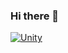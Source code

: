 ### Hi there 👋

<a href="https://www.youtube.com/watch?v=dQw4w9WgXcQ" target="_blank"><img alt="Unity" src ="https://img.shields.io/badge/Unity-FAFAFA.svg?&style=for-the-badge&logo=Unity&logoColor=black">

<!--
**Nagene1206/Nagene1206** is a ✨ _special_ ✨ repository because its `README.md` (this file) appears on your GitHub profile.

Here are some ideas to get you started:

- 🔭 I’m currently working on ...
- 🌱 I’m currently learning ...
- 👯 I’m looking to collaborate on ...
- 🤔 I’m looking for help with ...
- 💬 Ask me about ...
- 📫 How to reach me: ...
- 😄 Pronouns: ...
- ⚡ Fun fact: ...
-->
